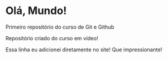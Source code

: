 # Olá, Mundo!
 Primeiro repositório do curso de Git e Github
 
Repositório criado do curso em vídeo!

Essa linha eu adicionei diretamente no site! Que impressionante!

